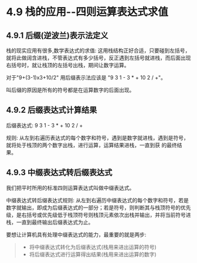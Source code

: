 # 4.9 栈的应用--四则运算表达式求值
## 4.9.1 后缀(逆波兰)表示法定义
栈的现实应用有很多,数学表达式的求值:
这用栈结构正好合适，只要碰到左括号，就将此做阔含进栈，不管表达式有多少括号，反正遇到左括号就进栈，而后面出现右括号时，就让栈顶的左括号出栈，期间让数字运算。

对于"9+(3-1)x3+10/2" 用后缀表示法应该是
"9 3 1 - 3 * + 10 2 / +"。

叫后缀的原因是所有的符号都是在运算数字的后面出现。

## 4.9.2 后缀表达式计算结果
后缀表达式: 9 3 1 - 3 * + 10 2 / +

规则:
从左到右遍历表达式的每个数字和符号，遇到是数字就进栈，遇到是符号，就将处于栈顶的两个数字出栈，进行运算，运算结果进栈，一直到获
的最终结果。

## 4.9.3 中缀表达式转后缀表达式
我们把平时所用的标准四则运算表达式叫做中缀表达式。

中缀表达式转后缀表达式规则:
从左到右遍历中缀表达式的每个数字和符号，若是数字就输出，即成为后缀表达式的一部分；若是符号，则判断其与栈顶符号的优先级，是右括号或优先级低于栈顶符号则栈顶元素依次出栈并输出，并将当前符号进栈，一直到最终输出后缀表达式为止。

要想让计算机具有处理中缀表达式的能力，最重要的就是两步:
> + 将中缀表达式转化为后缀表达式(栈用来进出运算的符号)
> + 将后缀表达式进行运算得出结果(栈用来进出运算的数字)